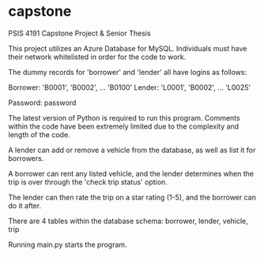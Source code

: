 # capstone
PSIS  4191 Capstone Project &amp; Senior Thesis

This project utilizes an Azure Database for MySQL. Individuals must have their network whitelisted in order for the code to work.

The dummy records for 'borrower' and 'lender' all have logins as follows:

Borrower: 'B0001', 'B0002', ... 'B0100'
Lender: 'L0001', 'B0002', ... 'L0025'

Password: password

The latest version of Python is required to run this program. Comments within the code have been extremely limited due to the complexity and length of the code.

A lender can add or remove a vehicle from the database, as well as list it for borrowers.

A borrower can rent any listed vehicle, and the lender determines when the trip is over through the 'check trip status' option.

The lender can then rate the trip on a star rating (1-5), and the borrower can do it after.

There are 4 tables within the database schema: borrower, lender, vehicle, trip

Running main.py starts the program.
